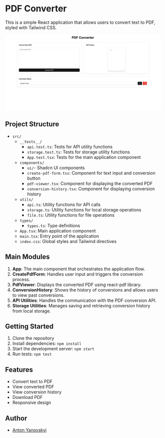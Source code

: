 # PDF Converter

This is a simple React application that allows users to convert text to PDF, styled with Tailwind CSS.

![PDF Converter](public/pdf-converter.png)

## Project Structure

- `src/`
  - `__tests__/`
    - `api.test.ts`: Tests for API utility functions
    - `storage.test.ts`: Tests for storage utility functions
    - `App.test.tsx`: Tests for the main application component
  - `components/`
    - `ui/`- Shadcn UI components
    - `create-pdf-form.tsx`: Component for text input and conversion button
    - `pdf-viewer.tsx`: Component for displaying the converted PDF
    - `conversion-history.tsx`: Component for displaying conversion history
  - `utils/`
    - `api.ts`: Utility functions for API calls
    - `storage.ts`: Utility functions for local storage operations
    - `file.ts`: Utility functions for file operations
  - `types/`
    - `types.ts`: Type definitions
  - `App.tsx`: Main application component
  - `main.tsx`: Entry point of the application
  - `index.css`: Global styles and Tailwind directives

## Main Modules

1. **App**: The main component that orchestrates the application flow.
2. **CreatePdfForm**: Handles user input and triggers the conversion process.
3. **PdfViewer**: Displays the converted PDF using react-pdf library.
4. **ConversionHistory**: Shows the history of conversions and allows users to view past conversions.
5. **API Utilities**: Handles the communication with the PDF conversion API.
6. **Storage Utilities**: Manages saving and retrieving conversion history from local storage.

## Getting Started

1. Clone the repository
2. Install dependencies: `npm install`
3. Start the development server: `npm start`
4. Run tests: `npm test`

## Features

- Convert text to PDF
- View converted PDF
- View conversion history
- Download PDF
- Responsive design

## Author

- [Anton Yanovskyi](https://github.com/skynovua)
